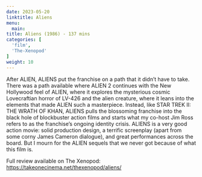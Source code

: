 ```yaml
---
date: 2023-05-20
linktitle: Aliens
menu:
  main:
title: Aliens (1986) - 137 mins
categories: [
  'film',
  'The-Xenopod'
]
weight: 10
---
```


After ALIEN, ALIENS put the franchise on a path that it didn’t have to take. There was a path available where ALIEN 2 continues with the New Hollywood feel of ALIEN, where it explores the mysterious cosmic Lovecraftian horror of LV-426 and the alien creature, where it leans into the elements that made ALIEN such a masterpiece. Instead, like STAR TREK II: THE WRATH OF KHAN, ALIENS pulls the blossoming franchise into the black hole of blockbuster action films and starts what my co-host Jim Ross refers to as the franchise’s ongoing identity crisis. ALIENS is a very good action movie: solid production design, a terrific screenplay (apart from some corny James Cameron dialogue), and great performances across the board. But I mourn for the ALIEN sequels that we never got because of what this film is.

Full review available on The Xenopod: https://takeonecinema.net/thexenopod/aliens/